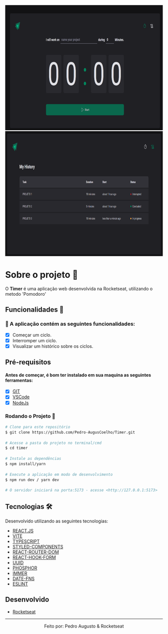 <div align='center'>
  <img height='400px' alt='Readme' title='Readme' src='./src/assets/ImgShow1.png'>
  <img height='400px' alt='Readme' title='Readme' src='./src/assets/ImgShow2.png'>
</div>

# Sobre o projeto 💬

O **Timer** é uma aplicação web desenvolvida na Rocketseat, utilizando o metodo 'Pomodoro'

## Funcionalidades 🧠

###  📕 A aplicação contém as seguintes funcionalidades:

- [x] Começar um ciclo.
- [x] Interromper um ciclo.
- [x] Visualizar um histórico sobre os ciclos.

## Pré-requisitos
#### Antes de começar, é bom ter instalado em sua maquina as seguintes ferramentas:
- [x] [GIT](https://git-scm.com/)
- [x] [VSCode](https://code.visualstudio.com/)
- [x] [NodeJs](https://nodejs.org/en/)

### Rodando o Projeto 📖

```bash
# Clone para este repositório
$ git clone https://github.com/Pedro-AugusCoelho/Timer.git

# Acesse a pasta do projeto no terminal/cmd
$ cd timer

# Instale as dependências
$ npm install/yarn

# Execute a aplicação em modo de desenvolvimento
$ npm run dev / yarn dev

# O servidor iniciará na porta:5173 - acesse <http://127.0.0.1:5173>
```

## Tecnologias 🛠

Desenvolvido utilizando as seguintes tecnologias:

- [REACT.JS](https://reactjs.org/)
- [VITE](https://vitejs.dev/)
- [TYPESCRIPT](https://www.typescriptlang.org/)
- [STYLED-COMPONENTS](https://styled-components.com/)
- [REACT-ROUTER-DOM](https://www.npmjs.com/package/react-router-dom)
- [REACT-HOOK-FORM](https://www.react-hook-form.com/)
- [UUID](https://www.npmjs.com/package/uuid)
- [PHOSPHOR](https://phosphoricons.com/)
- [IMMER](https://immerjs.github.io/immer/)
- [DATE-FNS](https://date-fns.org/)
- [ESLINT](https://eslint.org/)

## Desenvolvido ##

- [Rocketseat](https://www.rocketseat.com.br/index)

****************

<p align="center">Feito por: Pedro Augusto & Rocketseat</p>
